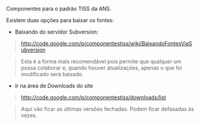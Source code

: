 Componentes para o padrão TISS da ANS.

Existem duas opções para baixar os fontes:

  * Baixando do servidor Subversion:

> http://code.google.com/p/componentestiss/wiki/BaixandoFontesViaSubversion

> Esta é a forma mais recomendável pois permite que qualquer um
> possa colaborar e, quando houver atualizações, apenas o que foi
> modificado será baixado.

  * Ir na área de Downloads do site

> http://code.google.com/p/componentestiss/downloads/list

> Aqui vão ficar as últimas versões fechadas. Podem ficar defasadas às vezes.

